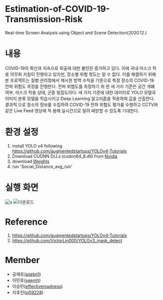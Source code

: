 ﻿# Estimation-of-COVID-19-Transmission-Risk
Real-time Screen Analysis using Object and Scene Detection(2020.12.)

# 내용
COVID-19의 확산과 지속으로 외출에 대한 불안은 증가하고 있다. 이에 국내 마스크 착용 의무화 지침이
진행되고 있지만, 장소별 위험 정도는 알 수 없다. 이를 해결하기 위해 본 프로젝트는 질병 관리청에서 제시한
방역 수칙을 기준으로 특정 장소의 COVID-19 전파 위험도 측정을 진행한다. 전파 위험도를 측정하기 위
한 세 가지 기준은 공간 개폐 여부, 마스크 착용 상태, 군중 밀집도이다. 세 가지 기준에 대한 데이터로
YOLO 모델과 이미지 분류 모델을 학습시키고 Deep Learning 알고리즘을 적용하여 값을 산출한다. 결과적
으로 장소의 정보를 수집하여 COVID-19 전파 위험도 평가를 수행하고 CCTV와 같은 Live Feed 영상에 적
용해 실시간으로 알려 예방할 수 있도록 기대한다.

# 환경 설정
1. install YOLO v4 following https://github.com/augmentedstartups/YOLOv4-Tutorials
2. Download CUDNN DLLs (cudnn64_8.dll) from [Nvidia](https://developer.nvidia.com/rdp/cudnn-archive)
3. download [Weights](https://drive.google.com/file/d/1PTlUjXHEavLScCeZcZjbW_oldgi6EJg6/view?usp=sharing)
4. run 'Social_Distance_avg_run' 

# 실행 화면
![s](https://user-images.githubusercontent.com/59173164/102960993-9a9d3580-4526-11eb-9a62-8421a4aef3ef.PNG)
![다운로드](https://user-images.githubusercontent.com/59173164/111056091-aeba5880-84bf-11eb-91d0-566255ab9d27.gif)


# Reference
1. https://github.com/augmentedstartups/YOLOv4-Tutorials
2. https://github.com/VictorLin000/YOLOv3_mask_detect

# Member
- 공재호([asebn1](https://github.com/asebn1))
- 이민호([yeemh](https://github.com/yeemh))
- 이승민([effectivemadness](https://github.com/effectivemadness))
- 지호진([sj59228](https://github.com/sj59228))

